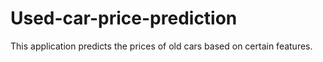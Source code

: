 # Used-car-price-prediction
This application predicts the prices of old cars based on certain features.
